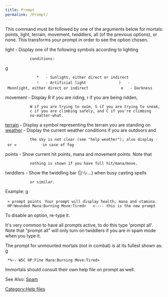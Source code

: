 ```yaml
---
title: Prompt
permalink: /Prompt/
---
```


This command must be followed by one of the arguments below for mortals:
points, light, terrain, movement, twiddlers, all (of the previous
options), or none. This transforms your prompt in order to see the
option chosen.

light - Display one of the following symbols according to lighting

`           conditions:`

<nowiki>g

`              *   - Sunlight, either direct or indirect`
`              !   - Artificial light`
`              )   - Moonlight, either direct or indirect`
`              o   - Darkness`

</pre>

movement - Display R if you are riding, r if you are being ridden,

`           W if you are trying to swim, S if you are trying to sneak,`
`           c if you are climbing safely, and C if you're climbing`
`           no-matter-what.`

[terrain](terrain "wikilink") - Display a symbol representing the
terrain you are standing on [weather](weather "wikilink") - Display the
current weather conditions if you are outdoors and

`           the sky is not clear (see "help weather"); also display - or =`
`           in case of fog`

points - Show current hit points, mana and movement points. Note that

`           nothing is shown if you have full hit/mana/move.`

twiddlers - Show the twiddling bar (\|/-\\-...) when busy casting spells

`           or similar.`

Example: <nowiki>g

` > prompt points`
` Your prompt will display health, mana and stamina.`
` HP:Wounded Mana:Burning Move:Tired>   <---- this is the new prompt`

</pre>

To disable an option, re-type it.

It's very common to have all prompts active, to do this type 'prompt
all'. Note that "prompt all" will only turn on twiddlers if you are in
spam mode when you type it.

The prompt for unmounted mortals (not in combat) is at its fullest shown
as: <nowiki>g

` *%~- WSC HP:Fine Mana:Burning Move:Tired>`

</pre>

Immortals should consult their own help file on prompt as well.

See Also: [Spam](Spam "wikilink")

[Category:Help files](Category:Help_files "wikilink")